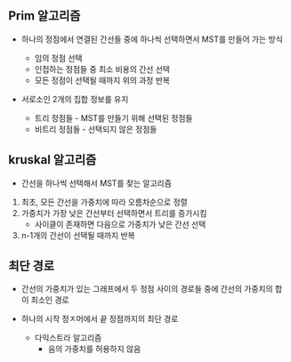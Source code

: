 ## Prim 알고리즘
- 하나의 정점에서 연결된 간선들 중에 하나씩 선택하면서 MST를 만들어 가는 방식
    - 임의 정점 선택
    - 인접하는 정점들 중 최소 비용의 간선 선택
    - 모든 정점이 선택될 때까지 위의 과정 반복

- 서로소인 2개의 집합 정보를 유지
    - 트리 정점들 - MST를 만들기 위해 선택된 정점들
    - 비트리 정점들 - 선택되지 않은 정점들

## kruskal 알고리즘
- 간선을 하나씩 선택해서 MST를 찾는 알고리즘
1. 최초, 모든 간선을 가중치에 따라 오름차순으로 정렬
2. 가중치가 가장 낮은 간선부터 선택하면서 트리를 증가시킴
    - 사이클이 존재하면 다음으로 가중치가 낮은 간선 선택
3. n-1개의 간선이 선택될 때까지 반복

## 최단 경로
- 간선의 가중치가 있는 그래프에서 두 정점 사이의 경로들 중에 간선의 가중치의 합이 최소인 경로

- 하나의 시작 정ㅈ머에서 끝 정점까지의 최단 경로
    - 다익스트라 알고리즘
        - 음의 가중치를 허용하지 않음
